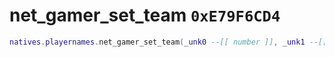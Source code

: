 # net_gamer_set_team `0xE79F6CD4`

```lua
natives.playernames.net_gamer_set_team(_unk0 --[[ number ]], _unk1 --[[ number ]])
```